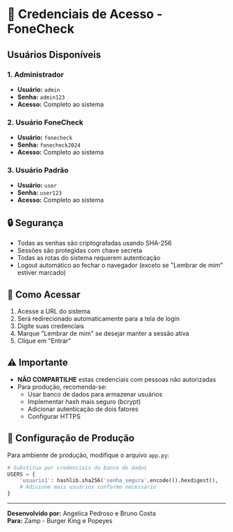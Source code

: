 # 🔐 Credenciais de Acesso - FoneCheck

## Usuários Disponíveis

### 1. Administrador

- **Usuário:** `admin`
- **Senha:** `admin123`
- **Acesso:** Completo ao sistema

### 2. Usuário FoneCheck

- **Usuário:** `fonecheck`
- **Senha:** `fonecheck2024`
- **Acesso:** Completo ao sistema

### 3. Usuário Padrão

- **Usuário:** `user`
- **Senha:** `user123`
- **Acesso:** Completo ao sistema

## 🔒 Segurança

- Todas as senhas são criptografadas usando SHA-256
- Sessões são protegidas com chave secreta
- Todas as rotas do sistema requerem autenticação
- Logout automático ao fechar o navegador (exceto se "Lembrar de mim" estiver marcado)

## 🚀 Como Acessar

1. Acesse a URL do sistema
2. Será redirecionado automaticamente para a tela de login
3. Digite suas credenciais
4. Marque "Lembrar de mim" se desejar manter a sessão ativa
5. Clique em "Entrar"

## ⚠️ Importante

- **NÃO COMPARTILHE** estas credenciais com pessoas não autorizadas
- Para produção, recomenda-se:
  - Usar banco de dados para armazenar usuários
  - Implementar hash mais seguro (bcrypt)
  - Adicionar autenticação de dois fatores
  - Configurar HTTPS

## 🔧 Configuração de Produção

Para ambiente de produção, modifique o arquivo `app.py`:

```python
# Substitua por credenciais do banco de dados
USERS = {
    'usuario1': hashlib.sha256('senha_segura'.encode()).hexdigest(),
    # Adicione mais usuários conforme necessário
}
```

---

**Desenvolvido por:** Angelica Pedroso e Bruno Costa  
**Para:** Zamp - Burger King e Popeyes
